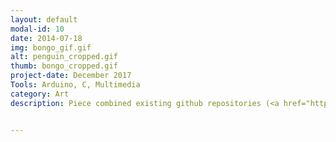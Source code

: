 ```yaml
---
layout: default
modal-id: 10
date: 2014-07-18
img: bongo_gif.gif
alt: penguin_cropped.gif
thumb: bongo_cropped.gif
project-date: December 2017
Tools: Arduino, C, Multimedia
category: Art
description: Piece combined existing github repositories (<a href="https://github.com/brownan/Gamecube-N64-Controller">Gamecube to N64 Controller adapter</a> and <a href="https://github.com/jwhop/SwitchInputEmulator">Nintendo Switch Controller Emulator</a> ) to allow compatibility between the 2003 Donkey Kong Bongo controller and the Nintendo Switch to play Tetris 99.  Related Press and Media -  <a href="https://gonintendo.com/stories/330898-man-creates-own-personal-hell-plays-tetris-99-with-dk-bongos">Go Nintendo Article</a> (<a href="https://twitter.com/GoNintendoTweet/status/1106647829370540032">Tweet</a>) <a href="https://nintendosoup.com/tetris-99-player-tackles-the-game-with-modded-dk-bongo-controller/">Nintendo Soup Article</a> (<a href="https://twitter.com/ninsoup/status/1106732052873990145">Tweet</a>)


---
```


